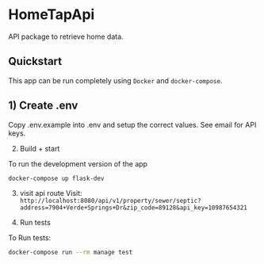 # HomeTapApi

API package to retrieve home data. 

##  Quickstart

This app can be run completely using `Docker` and `docker-compose`.  


## 1) Create .env 
Copy .env.example into .env and setup the correct values.
See email for API keys.

2) Build + start

To run the development version of the app

```bash
docker-compose up flask-dev
```

3) visit api route
Visit:  `http://localhost:8080/api/v1/property/sewer/septic?address=7904+Verde+Springs+Dr&zip_code=89128&api_key=10987654321`

4) Run tests 

To Run tests:

```bash
docker-compose run --rm manage test
```
 
